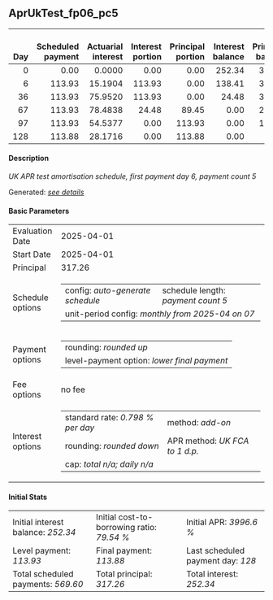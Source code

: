 <h2>AprUkTest_fp06_pc5</h2>
<table>
    <thead style="vertical-align: bottom;">
        <th style="text-align: right;">Day</th>
        <th style="text-align: right;">Scheduled payment</th>
        <th style="text-align: right;">Actuarial interest</th>
        <th style="text-align: right;">Interest portion</th>
        <th style="text-align: right;">Principal portion</th>
        <th style="text-align: right;">Interest balance</th>
        <th style="text-align: right;">Principal balance</th>
        <th style="text-align: right;">Total actuarial interest</th>
        <th style="text-align: right;">Total interest</th>
        <th style="text-align: right;">Total principal</th>
    </thead>
    <tr style="text-align: right;">
        <td class="ci00">0</td>
        <td class="ci01" style="white-space: nowrap;">0.00</td>
        <td class="ci02">0.0000</td>
        <td class="ci03">0.00</td>
        <td class="ci04">0.00</td>
        <td class="ci05">252.34</td>
        <td class="ci06">317.26</td>
        <td class="ci07">0.0000</td>
        <td class="ci08">0.00</td>
        <td class="ci09">0.00</td>
    </tr>
    <tr style="text-align: right;">
        <td class="ci00">6</td>
        <td class="ci01" style="white-space: nowrap;">113.93</td>
        <td class="ci02">15.1904</td>
        <td class="ci03">113.93</td>
        <td class="ci04">0.00</td>
        <td class="ci05">138.41</td>
        <td class="ci06">317.26</td>
        <td class="ci07">15.1904</td>
        <td class="ci08">113.93</td>
        <td class="ci09">0.00</td>
    </tr>
    <tr style="text-align: right;">
        <td class="ci00">36</td>
        <td class="ci01" style="white-space: nowrap;">113.93</td>
        <td class="ci02">75.9520</td>
        <td class="ci03">113.93</td>
        <td class="ci04">0.00</td>
        <td class="ci05">24.48</td>
        <td class="ci06">317.26</td>
        <td class="ci07">91.1425</td>
        <td class="ci08">227.86</td>
        <td class="ci09">0.00</td>
    </tr>
    <tr style="text-align: right;">
        <td class="ci00">67</td>
        <td class="ci01" style="white-space: nowrap;">113.93</td>
        <td class="ci02">78.4838</td>
        <td class="ci03">24.48</td>
        <td class="ci04">89.45</td>
        <td class="ci05">0.00</td>
        <td class="ci06">227.81</td>
        <td class="ci07">169.6262</td>
        <td class="ci08">252.34</td>
        <td class="ci09">89.45</td>
    </tr>
    <tr style="text-align: right;">
        <td class="ci00">97</td>
        <td class="ci01" style="white-space: nowrap;">113.93</td>
        <td class="ci02">54.5377</td>
        <td class="ci03">0.00</td>
        <td class="ci04">113.93</td>
        <td class="ci05">0.00</td>
        <td class="ci06">113.88</td>
        <td class="ci07">224.1639</td>
        <td class="ci08">252.34</td>
        <td class="ci09">203.38</td>
    </tr>
    <tr style="text-align: right;">
        <td class="ci00">128</td>
        <td class="ci01" style="white-space: nowrap;">113.88</td>
        <td class="ci02">28.1716</td>
        <td class="ci03">0.00</td>
        <td class="ci04">113.88</td>
        <td class="ci05">0.00</td>
        <td class="ci06">0.00</td>
        <td class="ci07">252.3356</td>
        <td class="ci08">252.34</td>
        <td class="ci09">317.26</td>
    </tr>
</table>
<h4>Description</h4>
<p><i>UK APR test amortisation schedule, first payment day 6, payment count 5</i></p>
<p>Generated: <i><a href="../GeneratedDate.md">see details</a></i></p>
<h4>Basic Parameters</h4>
<table>
    <tr>
        <td>Evaluation Date</td>
        <td>2025-04-01</td>
    </tr>
    <tr>
        <td>Start Date</td>
        <td>2025-04-01</td>
    </tr>
    <tr>
        <td>Principal</td>
        <td>317.26</td>
    </tr>
    <tr>
        <td>Schedule options</td>
        <td>
            <table>
                <tr>
                    <td>config: <i>auto-generate schedule</i></td>
                    <td>schedule length: <i><i>payment count</i> 5</i></td>
                </tr>
                <tr>
                    <td colspan="2" style="white-space: nowrap;">unit-period config: <i>monthly from 2025-04 on 07</i></td>
                </tr>
            </table>
        </td>
    </tr>
    <tr>
        <td>Payment options</td>
        <td>
            <table>
                <tr>
                    <td>rounding: <i>rounded up</i></td>
                </tr>
                <tr>
                    <td>level-payment option: <i>lower&nbsp;final&nbsp;payment</i></td>
                </tr>
            </table>
        </td>
    </tr>
    <tr>
        <td>Fee options</td>
        <td>no fee
        </td>
    </tr>
    <tr>
        <td>Interest options</td>
        <td>
            <table>
                <tr>
                    <td>standard rate: <i>0.798 % per day</i></td>
                    <td>method: <i>add-on</i></td>
                </tr>
                <tr>
                    <td>rounding: <i>rounded down</i></td>
                    <td>APR method: <i>UK FCA to 1 d.p.</i></td>
                </tr>
                <tr>
                    <td colspan="2">cap: <i>total <i>n/a</i>; daily <i>n/a</i></td>
                </tr>
            </table>
        </td>
    </tr>
</table>
<h4>Initial Stats</h4>
<table>
    <tr>
        <td>Initial interest balance: <i>252.34</i></td>
        <td>Initial cost-to-borrowing ratio: <i>79.54 %</i></td>
        <td>Initial APR: <i>3996.6 %</i></td>
    </tr>
    <tr>
        <td>Level payment: <i>113.93</i></td>
        <td>Final payment: <i>113.88</i></td>
        <td>Last scheduled payment day: <i>128</i></td>
    </tr>
    <tr>
        <td>Total scheduled payments: <i>569.60</i></td>
        <td>Total principal: <i>317.26</i></td>
        <td>Total interest: <i>252.34</i></td>
    </tr>
</table>